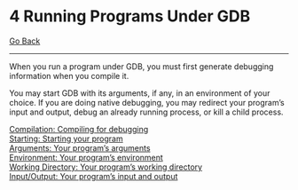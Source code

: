 # 4 Running Programs Under GDB

[Go Back](./README.md)

----

When you run a program under GDB, you must first generate debugging information when you compile it.

You may start GDB with its arguments, if any, in an environment of your choice. If you are doing native debugging, you may redirect your program’s input and output, debug an already running process, or kill a child process.

[Compilation: Compiling for debugging](./4_1_Compiling_for_Debugging.md)<br />
[Starting: Starting your program](./4_2_Starting_Your_Program.md)<br />
[Arguments: Your program’s arguments](./4_3_Your_Programs_Arguments.md)<br />
[Environment: Your program’s environment](./4_4_Your_Programs_Environment.md)<br />
[Working Directory: Your program’s working directory](./4_5_Your_Programs_Working_Directory.md)<br />
[Input/Output: Your program’s input and output](./4_6_Your_Programs_Input_And_Output.md)<br />
